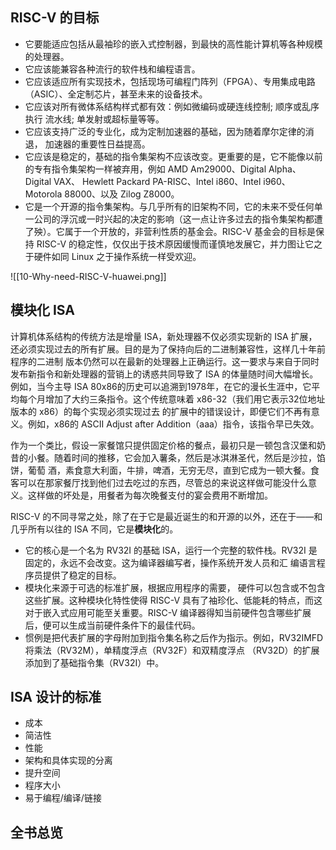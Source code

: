 ## RISC-V 的目标

- 它要能适应包括从最袖珍的嵌入式控制器，到最快的高性能计算机等各种规模的处理器。 
- 它应该能兼容各种流行的软件栈和编程语言。
- 它应该适应所有实现技术，包括现场可编程门阵列（FPGA）、专用集成电路 （ASIC）、全定制芯片，甚至未来的设备技术。
- 它应该对所有微体系结构样式都有效：例如微编码或硬连线控制; 顺序或乱序执行 流水线; 单发射或超标量等等。
- 它应该支持广泛的专业化，成为定制加速器的基础，因为随着摩尔定律的消退， 加速器的重要性日益提高。
- 它应该是稳定的，基础的指令集架构不应该改变。更重要的是，它不能像以前的专有指令集架构一样被弃用，例如 AMD Am29000、Digital Alpha、Digital VAX、 Hewlett Packard PA-RISC、Intel i860、Intel i960、Motorola 88000、以及 Zilog Z8000。
- 它是一个开源的指令集架构。与几乎所有的旧架构不同，它的未来不受任何单一公司的浮沉或一时兴起的决定的影响（这一点让许多过去的指令集架构都遭了殃）。它属于一个开放的，非营利性质的基金会。RISC-V 基金会的目标是保持 RISC-V 的稳定性，仅仅出于技术原因缓慢而谨慎地发展它，并力图让它之于硬件如同 Linux 之于操作系统一样受欢迎。

![[10-Why-need-RISC-V-huawei.png]]

## 模块化 ISA

计算机体系结构的传统方法是增量 ISA，新处理器不仅必须实现新的 ISA 扩展，还必须实现过去的所有扩展。目的是为了保持向后的二进制兼容性，这样几十年前程序的二进制 版本仍然可以在最新的处理器上正确运行。这一要求与来自于同时发布新指令和新处理器的营销上的诱惑共同导致了 ISA 的体量随时间大幅增长。例如，当今主导 ISA 80x86的历史可以追溯到1978年，在它的漫长生涯中，它平均每个月增加了大约三条指令。这个传统意味着 x86-32（我们用它表示32位地址版本的 x86）的每个实现必须实现过去 的扩展中的错误设计，即便它们不再有意义。例如，x86的 ASCII Adjust after Addition（aaa）指令，该指令早已失效。 

作为一个类比，假设一家餐馆只提供固定价格的餐点，最初只是一顿包含汉堡和奶昔的小餐。随着时间的推移，它会加入薯条，然后是冰淇淋圣代，然后是沙拉，馅饼，葡萄 酒，素食意大利面，牛排，啤酒，无穷无尽，直到它成为一顿大餐。食客可以在那家餐厅找到他们过去吃过的东西，尽管总的来说这样做可能没什么意义。这样做的坏处是，用餐者为每次晚餐支付的宴会费用不断增加。

RISC-V 的不同寻常之处，除了在于它是最近诞生的和开源的以外，还在于——和几乎所有以往的 ISA 不同，它是**模块化**的。
- 它的核心是一个名为 RV32I 的基础 ISA，运行一个完整的软件栈。RV32I 是固定的，永远不会改变。这为编译器编写者，操作系统开发人员和汇 编语言程序员提供了稳定的目标。
- 模块化来源于可选的标准扩展，根据应用程序的需要， 硬件可以包含或不包含这些扩展。这种模块化特性使得 RISC-V 具有了袖珍化、低能耗的特点，而这对于嵌入式应用可能至关重要。RISC-V 编译器得知当前硬件包含哪些扩展后，便可以生成当前硬件条件下的最佳代码。
- 惯例是把代表扩展的字母附加到指令集名称之后作为指示。例如，RV32IMFD 将乘法（RV32M），单精度浮点（RV32F）和双精度浮点 （RV32D）的扩展添加到了基础指令集（RV32I）中。

## ISA 设计的标准
- 成本
- 简洁性
- 性能
- 架构和具体实现的分离
- 提升空间
- 程序大小
- 易于编程/编译/链接

## 全书总览
